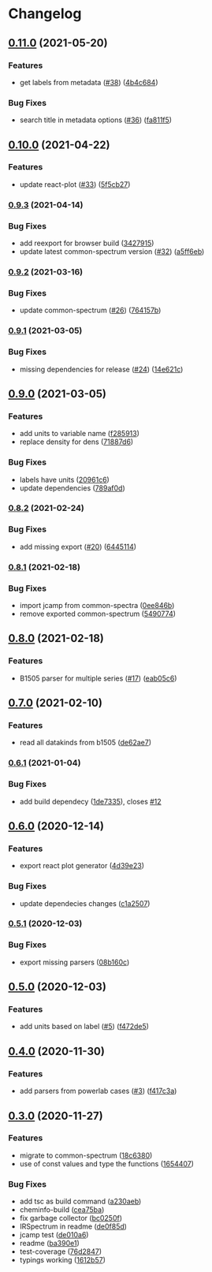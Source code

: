 # Changelog

## [0.11.0](https://www.github.com/cheminfo/iv-spectrum/compare/v0.10.0...v0.11.0) (2021-05-20)


### Features

* get labels from metadata ([#38](https://www.github.com/cheminfo/iv-spectrum/issues/38)) ([4b4c684](https://www.github.com/cheminfo/iv-spectrum/commit/4b4c684d5769ba5ab43a983b553c44a5cf9b4df9))


### Bug Fixes

* search title in metadata options ([#36](https://www.github.com/cheminfo/iv-spectrum/issues/36)) ([fa811f5](https://www.github.com/cheminfo/iv-spectrum/commit/fa811f5759046b10e453e9b0531abbcb1dcefe1f))

## [0.10.0](https://www.github.com/cheminfo/iv-spectrum/compare/v0.9.3...v0.10.0) (2021-04-22)


### Features

* update react-plot ([#33](https://www.github.com/cheminfo/iv-spectrum/issues/33)) ([5f5cb27](https://www.github.com/cheminfo/iv-spectrum/commit/5f5cb27a816f0e9ba6ac383faa302b8fb85d133b))

### [0.9.3](https://www.github.com/cheminfo/iv-spectrum/compare/v0.9.2...v0.9.3) (2021-04-14)


### Bug Fixes

* add reexport for browser build ([3427915](https://www.github.com/cheminfo/iv-spectrum/commit/342791578ecd4414438615884a26c5c2a0d9d25a))
* update latest common-spectrum version ([#32](https://www.github.com/cheminfo/iv-spectrum/issues/32)) ([a5ff6eb](https://www.github.com/cheminfo/iv-spectrum/commit/a5ff6eb1eab9e6909beb3c1082eb9141f7d44307))

### [0.9.2](https://www.github.com/cheminfo/iv-spectrum/compare/v0.9.1...v0.9.2) (2021-03-16)


### Bug Fixes

* update common-spectrum ([#26](https://www.github.com/cheminfo/iv-spectrum/issues/26)) ([764157b](https://www.github.com/cheminfo/iv-spectrum/commit/764157bd066a14d0a3721ab0eb72655a0cd09fa6))

### [0.9.1](https://www.github.com/cheminfo/iv-spectrum/compare/v0.9.0...v0.9.1) (2021-03-05)


### Bug Fixes

* missing dependencies for release ([#24](https://www.github.com/cheminfo/iv-spectrum/issues/24)) ([14e621c](https://www.github.com/cheminfo/iv-spectrum/commit/14e621c9cab7b9fff2c291b310bbf6047dff9b87))

## [0.9.0](https://www.github.com/cheminfo/iv-spectrum/compare/v0.8.2...v0.9.0) (2021-03-05)


### Features

* add units to variable name ([f285913](https://www.github.com/cheminfo/iv-spectrum/commit/f28591345e4fc10e28708c8a8306a8095e97e4dc))
* replace density for dens ([71887d6](https://www.github.com/cheminfo/iv-spectrum/commit/71887d6ccd32b1a7e92cdb20857fc0ac0418b79f))


### Bug Fixes

* labels have units ([20961c6](https://www.github.com/cheminfo/iv-spectrum/commit/20961c69d3fb8dfed9dff925d5bdbac955e594d8))
* update dependencies ([789af0d](https://www.github.com/cheminfo/iv-spectrum/commit/789af0d61564e83be68ed6389fe0d69bca1be319))

### [0.8.2](https://www.github.com/cheminfo/iv-spectrum/compare/v0.8.1...v0.8.2) (2021-02-24)


### Bug Fixes

* add missing export ([#20](https://www.github.com/cheminfo/iv-spectrum/issues/20)) ([6445114](https://www.github.com/cheminfo/iv-spectrum/commit/644511422b092f0d6137650378d76c327ff942a0))

### [0.8.1](https://www.github.com/cheminfo/iv-spectrum/compare/v0.8.0...v0.8.1) (2021-02-18)


### Bug Fixes

* import jcamp from common-spectra ([0ee846b](https://www.github.com/cheminfo/iv-spectrum/commit/0ee846b54d5a0f8cb1be1f3e8dd466e20b7cbec2))
* remove exported common-spectrum ([5490774](https://www.github.com/cheminfo/iv-spectrum/commit/54907744bb0e45ed47e46e7ddc1c24cfedc62dff))

## [0.8.0](https://www.github.com/cheminfo/iv-spectrum/compare/v0.7.0...v0.8.0) (2021-02-18)


### Features

* B1505 parser for multiple series ([#17](https://www.github.com/cheminfo/iv-spectrum/issues/17)) ([eab05c6](https://www.github.com/cheminfo/iv-spectrum/commit/eab05c6b4fb18fcb55b21860fa22d6ec4b6164aa))

## [0.7.0](https://www.github.com/cheminfo/iv-spectrum/compare/v0.6.1...v0.7.0) (2021-02-10)


### Features

* read all datakinds from b1505 ([de62ae7](https://www.github.com/cheminfo/iv-spectrum/commit/de62ae782166798f54029f13a8ec43b86da1461f))

### [0.6.1](https://www.github.com/cheminfo/iv-spectrum/compare/v0.6.0...v0.6.1) (2021-01-04)


### Bug Fixes

* add build dependecy ([1de7335](https://www.github.com/cheminfo/iv-spectrum/commit/1de7335683877c4b53ba764504bae6c4803b6d9e)), closes [#12](https://www.github.com/cheminfo/iv-spectrum/issues/12)

## [0.6.0](https://www.github.com/cheminfo/iv-spectrum/compare/v0.5.1...v0.6.0) (2020-12-14)


### Features

* export react plot generator ([4d39e23](https://www.github.com/cheminfo/iv-spectrum/commit/4d39e232264b4b392bc6352f58dd52fb60559364))


### Bug Fixes

* update dependecies changes ([c1a2507](https://www.github.com/cheminfo/iv-spectrum/commit/c1a25070506ade866c55d22cc820fd5444d7fdf7))

### [0.5.1](https://www.github.com/cheminfo/iv-spectrum/compare/v0.5.0...v0.5.1) (2020-12-03)


### Bug Fixes

* export missing parsers ([08b160c](https://www.github.com/cheminfo/iv-spectrum/commit/08b160cd50f02f190ab6daacb07731905d881121))

## [0.5.0](https://www.github.com/cheminfo/iv-spectrum/compare/v0.4.0...v0.5.0) (2020-12-03)


### Features

* add units based on label ([#5](https://www.github.com/cheminfo/iv-spectrum/issues/5)) ([f472de5](https://www.github.com/cheminfo/iv-spectrum/commit/f472de5d19f6b37fc010542fbfdce4f03e663156))

## [0.4.0](https://www.github.com/cheminfo/iv-spectrum/compare/v0.3.0...v0.4.0) (2020-11-30)


### Features

* add parsers from powerlab cases ([#3](https://www.github.com/cheminfo/iv-spectrum/issues/3)) ([f417c3a](https://www.github.com/cheminfo/iv-spectrum/commit/f417c3a949e472cbf5112ea07de2bb6d58be1a70))

## [0.3.0](https://www.github.com/cheminfo/iv-spectrum/compare/v0.2.2...v0.3.0) (2020-11-27)


### Features

* migrate to common-spectrum ([18c6380](https://www.github.com/cheminfo/iv-spectrum/commit/18c6380e16dd51970c4e7c7d10af40fac2e76098))
* use of const values and type the functions ([1654407](https://www.github.com/cheminfo/iv-spectrum/commit/165440726b0f1a8a7b4dd8c983b946578d22688b))


### Bug Fixes

* add tsc as build command ([a230aeb](https://www.github.com/cheminfo/iv-spectrum/commit/a230aebb05161d00050815be2814955607d703c5))
* cheminfo-build ([cea75ba](https://www.github.com/cheminfo/iv-spectrum/commit/cea75ba7dc8f094c9f0859a74f19475220628392))
* fix garbage collector ([bc0250f](https://www.github.com/cheminfo/iv-spectrum/commit/bc0250fe7f6fe892d69c4a14d8c96f7397802652))
* IRSpectrum in readme ([de0f85d](https://www.github.com/cheminfo/iv-spectrum/commit/de0f85d056ce2f818889a00ad66e35fd5b9066bc))
* jcamp test ([de010a6](https://www.github.com/cheminfo/iv-spectrum/commit/de010a6e11abf9d9362d933b8db72fd5e686faae))
* readme ([ba390e1](https://www.github.com/cheminfo/iv-spectrum/commit/ba390e12292b9ac0651d9c053bd4668e62671b92))
* test-coverage ([76d2847](https://www.github.com/cheminfo/iv-spectrum/commit/76d2847630bdaa3f919cda3c3635cfa112171a0b))
* typings working ([1612b57](https://www.github.com/cheminfo/iv-spectrum/commit/1612b5779cb8d46fcd1d22f79de6bc43b1e145d6))
